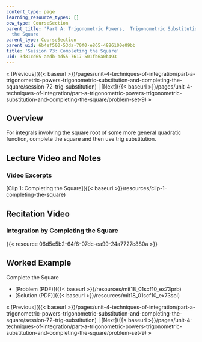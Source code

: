 ```yaml
---
content_type: page
learning_resource_types: []
ocw_type: CourseSection
parent_title: 'Part A: Trigonometric Powers,  Trigonometric Substitution and Completing
  the Square'
parent_type: CourseSection
parent_uid: 6b4ef500-53da-70f0-e865-4886100e09bb
title: 'Session 73: Completing the Square'
uid: 3d81cd65-aedb-bd55-7617-501fb6a0b493
---
```


« [Previous]({{< baseurl >}}/pages/unit-4-techniques-of-integration/part-a-trigonometric-powers-trigonometric-substitution-and-completing-the-square/session-72-trig-substitution) | [Next]({{< baseurl >}}/pages/unit-4-techniques-of-integration/part-a-trigonometric-powers-trigonometric-substitution-and-completing-the-square/problem-set-9) »

Overview
--------

For integrals involving the square root of some more general quadratic function, complete the square and then use trig substitution.

Lecture Video and Notes
-----------------------

### Video Excerpts

[Clip 1: Completing the Square]({{< baseurl >}}/resources/clip-1-completing-the-square)

Recitation Video
----------------

### Integration by Completing the Square

{{< resource 06d5e5b2-64f6-07dc-ea99-24a7727c880a >}}

Worked Example
--------------

Complete the Square

*   [Problem (PDF)]({{< baseurl >}}/resources/mit18_01scf10_ex73prb)
*   [Solution (PDF)]({{< baseurl >}}/resources/mit18_01scf10_ex73sol)

« [Previous]({{< baseurl >}}/pages/unit-4-techniques-of-integration/part-a-trigonometric-powers-trigonometric-substitution-and-completing-the-square/session-72-trig-substitution) | [Next]({{< baseurl >}}/pages/unit-4-techniques-of-integration/part-a-trigonometric-powers-trigonometric-substitution-and-completing-the-square/problem-set-9) »